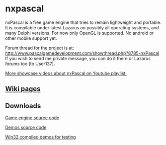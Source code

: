 # nxpascal

nxPascal is a free game engine that tries to remain lightweight and portable. It is compilable under latest Lazarus on possibly all operating systems, and many Delphi versions. For now only OpenGL is supported. No android or other mobile support yet.

Forum thread for the project is at: http://www.pascalgamedevelopment.com/showthread.php?8785-nxPascal
If you wish to send me private message, you can do it there or Lazarus forums too (to User137).

[More showcase videos about nxPascal on Youtube playlist.](http://www.youtube.com/playlist?list=PLraemX84dJwUgp9IcXUS0U4lvdwLFumA7)

## [Wiki pages](wiki)

## Downloads

[Game engine source code](latest_stable/nx_src.zip)

[Demos source code](latest_stable/nx_demos.zip)

[Win32 compiled demos for testing](latest_stable/nx_compiled_demos.zip)
